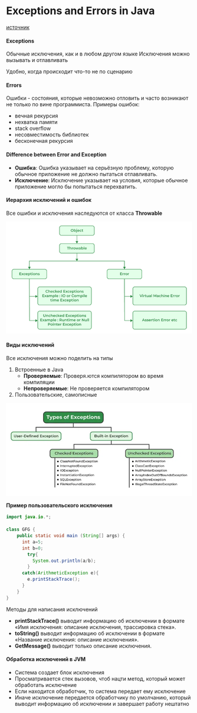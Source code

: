# Exceptions and Errors in Java

[источник](https://www.geeksforgeeks.org/exceptions-in-java/)

#### Exceptions

Обычные исключения, как и в любом другом языке
Исключения можно вызывать и отлавливать

Удобно, когда происходит что-то не по сценарию

#### Errors

Ошибки - состояния, которые невозможно отловить и часто возникают не только по вине программиста. 
Примеры ошибок: 
- вечная рекурсия
- нехватка памяти 
- stack overflow
- несовместимость библиотек
- бесконечная рекурсия

#### Difference between Error and Exception

- **Ошибка**: Ошибка указывает на серьёзную проблему, которую обычное приложение не должно пытаться отлавливать.
- **Исключение**: Исключение указывает на условия, которые обычное приложение могло бы попытаться перехватить.

#### Иерархия исключений и ошибок

Все ошибки и исключения наследуются от класса **Throwable**

![Ошибочки и иерархия](./images/ExeptionErrorHierarchy.png)


#### Виды исключений

Все исключения можно поделить на типы

1. Встроенные в Java
    - **Проверяемые**: Проверя.ются компилятором во время компиляции
    - **Непроверяемые**: Не проверяется компилятором
2. Пользовательские, самописные

![набор упорядоченных пикселей](./images/TypesOfExceptions.webp)

**Пример пользовательского исключения**
```java
import java.io.*;

class GFG {
    public static void main (String[] args) {
      int a=5;
      int b=0;
        try{
          System.out.println(a/b);
        }
      catch(ArithmeticException e){
        e.printStackTrace();
      }
    }
}
```

Методы для написания исключений

- **printStackTrace()** выводит информацию об исключении в формате «Имя исключения: описание исключения, трассировка стека».
- **toString()** выводит информацию об исключении в формате «Название исключения: описание исключения».
- **GetMessage()** выводит только описание исключения.

#### Обработка исключений в JVM

- Система создает блок исключения
- Просматривается стек вызовов, чтоб нацти метод, который может обработать исключение 
- Если находится обработчик, то система передает ему исключение
- Иначе исключение передается обработчику по умолчанию, который выводит информацию об исключении и завершает работу нештатно 